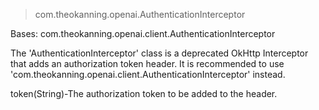 
> com.theokanning.openai.AuthenticationInterceptor

Bases: com.theokanning.openai.client.AuthenticationInterceptor

The 'AuthenticationInterceptor' class is a deprecated OkHttp Interceptor that adds an authorization token header. It is recommended to use 'com.theokanning.openai.client.AuthenticationInterceptor' instead.

token(String)-The authorization token to be added to the header.
